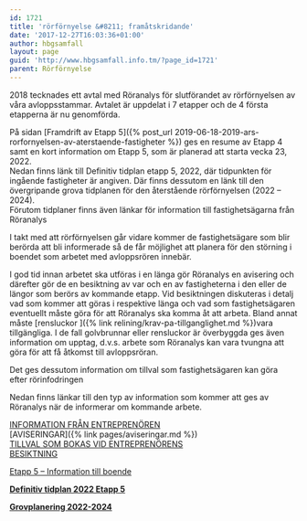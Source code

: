```yaml
---
id: 1721
title: 'rörförnyelse &#8211; framåtskridande'
date: '2017-12-27T16:03:36+01:00'
author: hbgsamfall
layout: page
guid: 'http://www.hbgsamfall.info.tm/?page_id=1721'
parent: Rörförnyelse
---
```


2018 tecknades ett avtal med Röranalys för slutförandet av rörförnyelsen av våra avloppsstammar. Avtalet är uppdelat i 7 etapper och de 4 första etapperna är nu genomförda.

På sidan [Framdrift av Etapp 5]({% post_url 2019-06-18-2019-ars-rorfornyelsen-av-aterstaende-fastigheter %}) ges en resume av Etapp 4 samt en kort information om Etapp 5, som är planerad att starta vecka 23, 2022.  
Nedan finns länk till Definitiv tidplan etapp 5, 2022, där tidpunkten för ingående fastigheter är angiven. Där finns dessutom en länk till den övergripande grova tidplanen för den återstående rörförnyelsen (2022 – 2024).  
Förutom tidplaner finns även länkar för information till fastighetsägarna från Röranalys

I takt med att rörförnyelsen går vidare kommer de fastighetsägare som blir berörda att bli informerade så de får möjlighet att planera för den störning i boendet som arbetet med avloppsrören innebär.

I god tid innan arbetet ska utföras i en länga gör Röranalys en avisering och därefter gör de en besiktning av var och en av fastigheterna i den eller de längor som berörs av kommande etapp. Vid besiktningen diskuteras i detalj vad som kommer att göras i respektive länga och vad som fastighetsägaren eventuellt måste göra för att Röranalys ska komma åt att arbeta. Bland annat måste [rensluckor ]({% link relining/krav-pa-tillganglighet.md %})vara tillgängliga. I de fall golvbrunnar eller rensluckor är överbyggda ges även information om upptag, d.v.s. arbete som Röranalys kan vara tvungna att göra för att få åtkomst till avloppsröran.

Det ges dessutom information om tillval som fastighetsägaren kan göra efter rörinfodringen

Nedan finns länkar till den typ av information som kommer att ges av Röranalys när de informerar om kommande arbete.

[INFORMATION FRÅN ENTREPRENÖREN](http://www.hbgsamfall.win/wp-content/uploads/2018/06/stamrenoveringhässelbygårds-samfällighetsförening-folder.pdf)  
[AVISERINGAR]({% link pages/aviseringar.md %})  
[TILLVAL SOM BOKAS VID ENTREPRENÖRENS  
BESIKTNING](http://www.hbgsamfall.win/wp-content/uploads/2018/06/Beställningavi.pdf)

[Etapp 5 – Information till boende](http://www.hbgsamfall.win/wp-content/uploads/2022/03/Etapp-5-Information-till-boende.pdf)

**[Definitiv tidplan 2022 Etapp 5](http://www.hbgsamfall.win/wp-content/uploads/2022/05/Definitiv-tidplan-2022-Etapp-5.pdf)**

**[Grovplanering 2022-2024](http://www.hbgsamfall.win/wp-content/uploads/2021/02/Grovplanering-2022-2024.pdf)**
